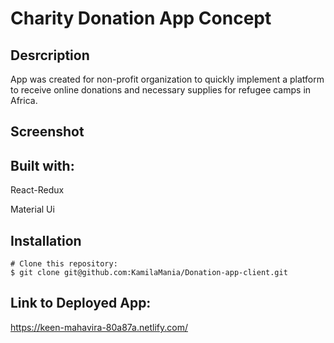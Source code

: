 # Charity Donation App Concept 



## Desrcription

App was created for non-profit organization to quickly implement a platform to receive online donations and necessary  supplies for refugee camps in Africa.


## Screenshot


## Built with:
React-Redux

Material Ui

## Installation


```
# Clone this repository:
$ git clone git@github.com:KamilaMania/Donation-app-client.git

```




## Link to Deployed App:
https://keen-mahavira-80a87a.netlify.com/

  
  
  
